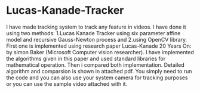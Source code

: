 # Lucas-Kanade-Tracker
I have made tracking system to track any feature in videos. I have done it using two methods: 1.Lucas Kanade Tracker using six parameter affine model and recursive Gauss-Newton process and 2.using OpenCV library. First one is implemented using research paper Lucas-Kanade 20 Years On: by simon Baker (Microsoft Computer vision researcher). I have implemented the algorithms given in this paper and used standard libraries for mathematical operation. Then i compared both implementation. Detailed algorithm and comparsion is shown in attached pdf.
You simply need to run the code and you can also use your system camera for tracking purposes or you can use the sample video attached with it.
